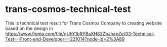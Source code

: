# trans-cosmos-technical-test

This is technical test result for Trans Cosmos Company to creating website based on the design in https://www.figma.com/file/qUhY1bRYBaXH82ZbJhapZe/03-Technical-Test---Front-end-Developer---221014?node-id=2%3A89
